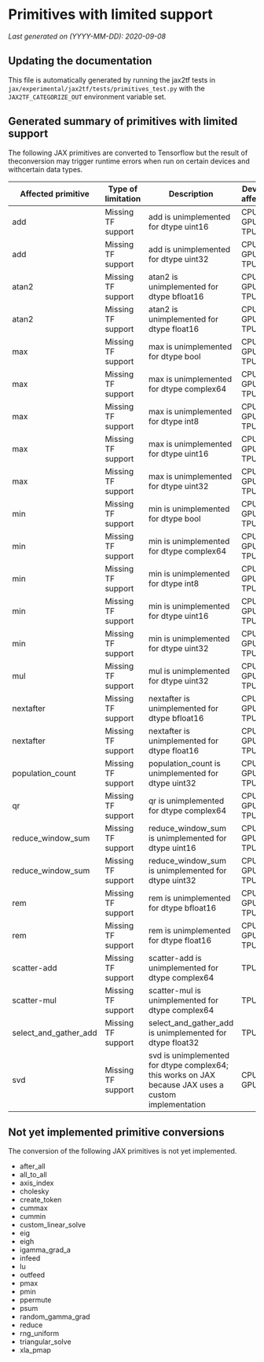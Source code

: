 # Primitives with limited support

*Last generated on (YYYY-MM-DD): 2020-09-08*

## Updating the documentation

This file is automatically generated by running the jax2tf tests in
`jax/experimental/jax2tf/tests/primitives_test.py` with the
`JAX2TF_CATEGORIZE_OUT` environment variable set.

## Generated summary of primitives with limited support

The following JAX primitives are converted to Tensorflow but the result of theconversion may trigger runtime errors when run on certain devices and withcertain data types.

| Affected primitive | Type of limitation | Description | Devices affected |
| --- | --- | --- | --- |
| add | Missing TF support | add is unimplemented for dtype uint16 | CPU, GPU, TPU |
| add | Missing TF support | add is unimplemented for dtype uint32 | CPU, GPU, TPU |
| atan2 | Missing TF support | atan2 is unimplemented for dtype bfloat16 | CPU, GPU, TPU |
| atan2 | Missing TF support | atan2 is unimplemented for dtype float16 | CPU, GPU, TPU |
| max | Missing TF support | max is unimplemented for dtype bool | CPU, GPU, TPU |
| max | Missing TF support | max is unimplemented for dtype complex64 | CPU, GPU, TPU |
| max | Missing TF support | max is unimplemented for dtype int8 | CPU, GPU, TPU |
| max | Missing TF support | max is unimplemented for dtype uint16 | CPU, GPU, TPU |
| max | Missing TF support | max is unimplemented for dtype uint32 | CPU, GPU, TPU |
| min | Missing TF support | min is unimplemented for dtype bool | CPU, GPU, TPU |
| min | Missing TF support | min is unimplemented for dtype complex64 | CPU, GPU, TPU |
| min | Missing TF support | min is unimplemented for dtype int8 | CPU, GPU, TPU |
| min | Missing TF support | min is unimplemented for dtype uint16 | CPU, GPU, TPU |
| min | Missing TF support | min is unimplemented for dtype uint32 | CPU, GPU, TPU |
| mul | Missing TF support | mul is unimplemented for dtype uint32 | CPU, GPU, TPU |
| nextafter | Missing TF support | nextafter is unimplemented for dtype bfloat16 | CPU, GPU, TPU |
| nextafter | Missing TF support | nextafter is unimplemented for dtype float16 | CPU, GPU, TPU |
| population_count | Missing TF support | population_count is unimplemented for dtype uint32 | CPU, GPU, TPU |
| qr | Missing TF support | qr is unimplemented for dtype complex64 | CPU, GPU, TPU |
| reduce_window_sum | Missing TF support | reduce_window_sum is unimplemented for dtype uint16 | CPU, GPU, TPU |
| reduce_window_sum | Missing TF support | reduce_window_sum is unimplemented for dtype uint32 | CPU, GPU, TPU |
| rem | Missing TF support | rem is unimplemented for dtype bfloat16 | CPU, GPU, TPU |
| rem | Missing TF support | rem is unimplemented for dtype float16 | CPU, GPU, TPU |
| scatter-add | Missing TF support | scatter-add is unimplemented for dtype complex64 | TPU |
| scatter-mul | Missing TF support | scatter-mul is unimplemented for dtype complex64 | TPU |
| select_and_gather_add | Missing TF support | select_and_gather_add is unimplemented for dtype float32 | TPU |
| svd | Missing TF support | svd is unimplemented for dtype complex64; this works on JAX because JAX uses a custom implementation | CPU, GPU |

## Not yet implemented primitive conversions

The conversion of the following JAX primitives is not yet implemented.

* after_all
* all_to_all
* axis_index
* cholesky
* create_token
* cummax
* cummin
* custom_linear_solve
* eig
* eigh
* igamma_grad_a
* infeed
* lu
* outfeed
* pmax
* pmin
* ppermute
* psum
* random_gamma_grad
* reduce
* rng_uniform
* triangular_solve
* xla_pmap
